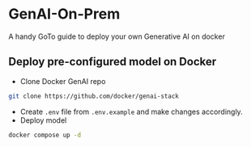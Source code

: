 # GenAI-On-Prem
A handy GoTo guide to deploy your own Generative AI on docker

## Deploy pre-configured model on Docker

- Clone Docker GenAI repo
```bash
git clone https://github.com/docker/genai-stack
```
- Create `.env` file from `.env.example` and make changes accordingly.
- Deploy model
```bash
docker compose up -d
```
